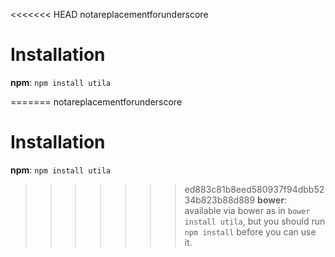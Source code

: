 <<<<<<< HEAD
notareplacementforunderscore

# Installation

**npm**: `npm install utila`

=======
notareplacementforunderscore

# Installation

**npm**: `npm install utila`

>>>>>>> ed883c81b8eed580937f94dbb5234b823b88d889
**bower**: available via bower as in `bower install utila`, but you should run `npm install` before you can use it.